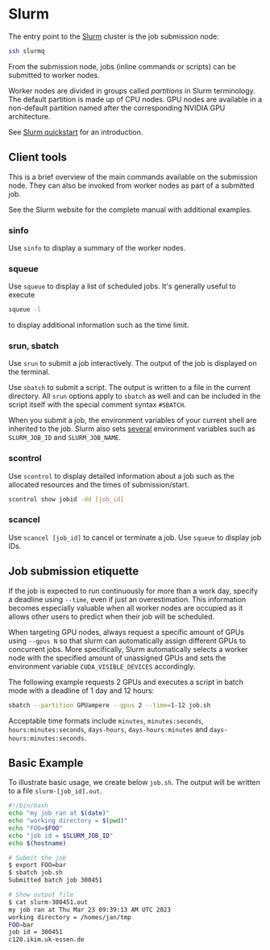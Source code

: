 # Slurm

The entry point to the [Slurm][slurm-homepage] cluster is the job submission node:

```sh
ssh slurmq
```

From the submission node, jobs (inline commands or scripts) can be submitted to worker nodes.

Worker nodes are divided in groups called _partitions_ in Slurm terminology. The default partition is made up of CPU nodes. GPU nodes are available in a non-default partition named after the corresponding NVIDIA GPU architecture.

See [Slurm quickstart][slurm-quickstart] for an introduction.

## Client tools

This is a brief overview of the main commands available on the submission node. They can also be invoked from worker nodes as part of a submitted job.

See the Slurm website for the complete manual with additional examples.

### sinfo

Use `sinfo` to display a summary of the worker nodes.

### squeue

Use `squeue` to display a list of scheduled jobs. It's generally useful to execute

```sh
squeue -l
```

to display additional information such as the time limit.

### srun, sbatch

Use `srun` to submit a job interactively. The output of the job is displayed on the terminal.

Use `sbatch` to submit a script. The output is written to a file in the current directory. All `srun` options apply to `sbatch` as well and can be included in the script itself with the special comment syntax `#SBATCH`.

When you submit a job, the environment variables of your current shell are inherited to the job. Slurm also sets [several](https://slurm.schedmd.com/sbatch.html#SECTION_OUTPUT-ENVIRONMENT-VARIABLES) environment variables such as `SLURM_JOB_ID` and `SLURM_JOB_NAME`.

### scontrol

Use `scontrol` to display detailed information about a job such as the allocated resources and the times of submission/start.

```sh
scontrol show jobid -dd [job_id]
```

### scancel

Use `scancel [job_id]` to cancel or terminate a job. Use `squeue` to display job IDs.

## Job submission etiquette

If the job is expected to run continuously for more than a work day, specify a deadline using `--time`, even if just an overestimation. This information becomes especially valuable when all worker nodes are occupied as it allows other users to predict when their job will be scheduled.

When targeting GPU nodes, always request a specific amount of GPUs using `--gpus N` so that slurm can automatically assign different GPUs to concurrent jobs. More specifically, Slurm automatically selects a worker node with the specified amount of unassigned GPUs and sets the environment variable `CUDA_VISIBLE_DEVICES` accordingly.

The following example requests 2 GPUs and executes a script in batch mode with a deadline of 1 day and 12 hours:

```sh
sbatch --partition GPUampere --gpus 2 --time=1-12 job.sh
```

Acceptable time formats include `minutes`, `minutes:seconds`, `hours:minutes:seconds`, `days-hours`, `days-hours:minutes` and `days-hours:minutes:seconds`.

[slurm-homepage]: https://slurm.schedmd.com
[slurm-quickstart]: https://slurm.schedmd.com/quickstart.html

## Basic Example

To illustrate basic usage, we create below `job.sh`. The output will be written to a file `slurm-[job_id].out`.

```sh
#!/bin/bash
echo "my job ran at $(date)"
echo "working directory = $(pwd)"
echo "FOO=$FOO"
echo "job id = $SLURM_JOB_ID"
echo $(hostname)
```

```sh
# Submit the job
$ export FOO=bar
$ sbatch job.sh
Submitted batch job 300451

# Show output file
$ cat slurm-300451.out
my job ran at Thu Mar 23 09:39:13 AM UTC 2023
working directory = /homes/jan/tmp
FOO=bar
job id = 300451
c120.ikim.uk-essen.de
```
